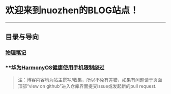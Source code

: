 # 欢迎来到nuozhen的BLOG站点！
***
## 目录与导向

### **[物理笔记](/blogs/physical/)**
### **[华为HarmonyOS健康使用手机限制绕过](/blogs/haros-healthy)

> 注：博客内容均为站主撰写/收集，所以不免有差错，如果有问题请于页面顶部“view on github”进入仓库界面提交issue或发起新的pull request.
